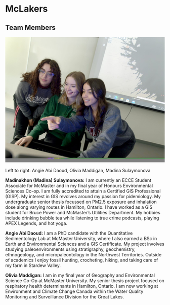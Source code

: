 # McLakers
## Team Members
![](../images/team.jpg)

Left to right: Angie Abi Daoud, Olivia Maddigan, Madina Sulaymonova

**Madinakhon (Madina) Sulaymonova:** I am currently an ECCE Student Associate for McMaster and in my final year of Honours Environmental Sciences Co-op. I am fully accredited to attain a Certified GIS Professional (GISP). My interest in GIS revolves around my passion for  pidemiology. My undergraduate senior thesis focussed on PM2.5 exposure and inhalation dose along varying routes in Hamilton, Ontario. I have worked as a GIS student for Bruce Power and McMaster’s Utilities Department. My hobbies include drinking bubble tea while listening to true crime podcasts, playing APEX Legends, and hot yoga.

**Angie Abi Daoud:** I am a PhD candidate with the Quantitative Sedimentology Lab at McMaster University, where I also earned a BSc in Earth and Environmental Sciences and a GIS Certificate. My project involves studying paleoenvironments using stratigraphy, geochemistry, ethnogeology, and micropaleontology in the Northwest Territories. Outside of academics I enjoy fossil hunting, crocheting, hiking, and taking care of my farm in Stardew Valley.

**Olivia Maddigan:** I am in my final year of Geography and Environmental Science Co-Op at McMaster University. My senior thesis project focused on respiratory health determinants in Hamilton, Ontario. I am now working at Environment and Climate Change Canada within the Water Quality Monitoring and Surveillance Division for the Great Lakes.